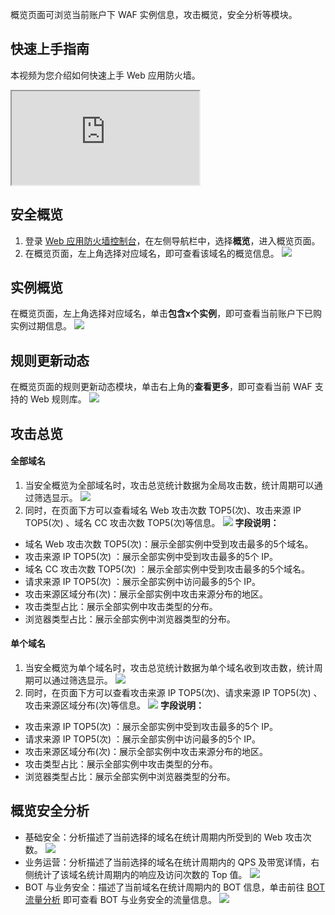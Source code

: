 概览页面可浏览当前账户下 WAF 实例信息，攻击概览，安全分析等模块。


## 快速上手指南
本视频为您介绍如何快速上手 Web 应用防火墙。
<div class="doc-video-mod"><iframe src="https://cloud.tencent.com/edu/learning/quick-play/3867-67326?source=gw.doc.media&withPoster=1&notip=1"></iframe></div>

## 安全概览
1. 登录 [Web 应用防火墙控制台](https://console.cloud.tencent.com/guanjia/tea-overview)，在左侧导航栏中，选择**概览**，进入概览页面。
2. 在概览页面，左上角选择对应域名，即可查看该域名的概览信息。
![](https://qcloudimg.tencent-cloud.cn/raw/ff5e3e4facaa753538bdbc492561e73c.png)

## 实例概览
在概览页面，左上角选择对应域名，单击**包含x个实例**，即可查看当前账户下已购实例过期信息。
 ![](https://qcloudimg.tencent-cloud.cn/raw/43ea1457f33fb2f14702a3df152af1eb.png)

## 规则更新动态
在概览页面的规则更新动态模块，单击右上角的**查看更多**，即可查看当前 WAF 支持的 Web 规则库。
![](https://qcloudimg.tencent-cloud.cn/raw/37374f11b2a3d53f1b80d81c7ecf3bfb.png)


## 攻击总览
#### 全部域名
1. 当安全概览为全部域名时，攻击总览统计数据为全局攻击数，统计周期可以通过筛选显示。
![](https://qcloudimg.tencent-cloud.cn/raw/fb8c9e85fa7f35dbff88152c01500f32.png)
2. 同时，在页面下方可以查看域名 Web 攻击次数 TOP5(次)、攻击来源 IP TOP5(次) 、域名 CC 攻击次数 TOP5(次)等信息。
![](https://qcloudimg.tencent-cloud.cn/raw/f43b63d956ead11882df34ef77303051.png)
**字段说明：**
 - 域名 Web 攻击次数 TOP5(次)：展示全部实例中受到攻击最多的5个域名。
 - 攻击来源 IP TOP5(次) ：展示全部实例中受到攻击最多的5个 IP。
 - 域名 CC 攻击次数 TOP5(次) ：展示全部实例中受到攻击最多的5个域名。
 - 请求来源 IP TOP5(次) ：展示全部实例中访问最多的5个 IP。
 - 攻击来源区域分布(次)：展示全部实例中攻击来源分布的地区。
 - 攻击类型占比：展示全部实例中攻击类型的分布。
 - 浏览器类型占比：展示全部实例中浏览器类型的分布。



#### 单个域名
1. 当安全概览为单个域名时，攻击总览统计数据为单个域名收到攻击数，统计周期可以通过筛选显示。
![](https://qcloudimg.tencent-cloud.cn/raw/245c232a1cbb17442cdc65f6e2d23221.png)
2. 同时，在页面下方可以查看攻击来源 IP TOP5(次)、请求来源 IP TOP5(次) 、攻击来源区域分布(次)等信息。
![](https://qcloudimg.tencent-cloud.cn/raw/3478d1370d38672e5c29bcf548a5826c.png)
**字段说明：**
 - 攻击来源 IP TOP5(次) ：展示全部实例中受到攻击最多的5个 IP。
 - 请求来源 IP TOP5(次) ：展示全部实例中访问最多的5个 IP。
 - 攻击来源区域分布(次)：展示全部实例中攻击来源分布的地区。
 - 攻击类型占比：展示全部实例中攻击类型的分布。
 - 浏览器类型占比：展示全部实例中浏览器类型的分布。

## 概览安全分析
- 基础安全：分析描述了当前选择的域名在统计周期内所受到的 Web 攻击次数。
![](https://qcloudimg.tencent-cloud.cn/raw/b57e73358239c76a71f824dd4370cac9.png)
- 业务运营：分析描述了当前选择的域名在统计周期内的 QPS 及带宽详情，右侧统计了该域名统计周期内的响应及访问次数的 Top 值。
![](https://qcloudimg.tencent-cloud.cn/raw/fa8348999b728bbf18dac830e339b784.png)
- BOT 与业务安全：描述了当前域名在统计周期内的 BOT 信息，单击前往 [BOT流量分析](https://console.cloud.tencent.com/guanjia/tea-flowanalysis) 即可查看 BOT 与业务安全的流量信息。
![](https://qcloudimg.tencent-cloud.cn/raw/0b0960b826e863102a79da73749f449e.png)
